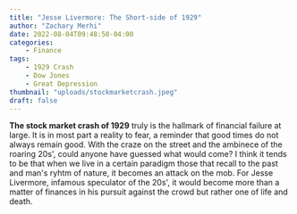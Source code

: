 ```yaml
---
title: "Jesse Livermore: The Short-side of 1929"
author: "Zachary Merhi"
date: 2022-08-04T09:48:50-04:00
categories: 
    - Finance
tags:
    - 1929 Crash
    - Dow Jones
    - Great Depression
thumbnail: "uploads/stockmarketcrash.jpeg"
draft: false
---
```


**The stock market crash of 1929** truly is the hallmark of financial failure at large. It is in most part a reality to fear, a reminder that good times do not always remain good. With the craze on the street and the ambinece of the roaring 20s', could anyone have guessed what would come? I think it tends to be that when we live in a certain paradigm those that recall to the past and man's ryhtm of nature, it becomes an attack on the mob. For Jesse Livermore, infamous speculator of the 20s', it would become more than a matter of finances in his pursuit against the crowd but rather one of life and death. 
